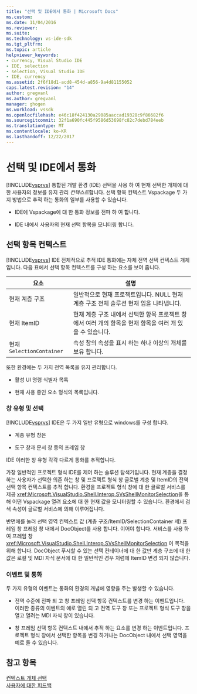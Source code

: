 ```yaml
---
title: "선택 및 IDE에서 통화 | Microsoft Docs"
ms.custom: 
ms.date: 11/04/2016
ms.reviewer: 
ms.suite: 
ms.technology: vs-ide-sdk
ms.tgt_pltfrm: 
ms.topic: article
helpviewer_keywords:
- currency, Visual Studio IDE
- IDE, selection
- selection, Visual Studio IDE
- IDE, currency
ms.assetid: 2f6f18d1-acd8-454d-a856-9a4d81155052
caps.latest.revision: "14"
author: gregvanl
ms.author: gregvanl
manager: ghogen
ms.workload: vssdk
ms.openlocfilehash: e46c18f424130a29085aaccad19328c9f86682f6
ms.sourcegitcommit: 32f1a690fc445f9586d53698fc82c7debd784eeb
ms.translationtype: MT
ms.contentlocale: ko-KR
ms.lasthandoff: 12/22/2017
---
```

# <a name="selection-and-currency-in-the-ide"></a>선택 및 IDE에서 통화
[!INCLUDE[vsprvs](../../code-quality/includes/vsprvs_md.md)] 통합된 개발 환경 (IDE) 선택을 사용 하 여 현재 선택한 개체에 대 한 사용자의 정보를 유지 관리 *컨텍스트*합니다. 선택 항목 컨텍스트 Vspackage 두 가지 방법으로 추적 하는 통화의 일부를 사용할 수 있습니다.  
  
-   IDE에 Vspackage에 대 한 통화 정보를 전파 하 여 합니다.  
  
-   IDE 내에서 사용자의 현재 선택 항목을 모니터링 합니다.  
  
## <a name="selection-context"></a>선택 항목 컨텍스트  
 [!INCLUDE[vsprvs](../../code-quality/includes/vsprvs_md.md)] IDE 전체적으로 추적 IDE 통화에는 자체 전역 선택 컨텍스트 개체입니다. 다음 표에서 선택 항목 컨텍스트를 구성 하는 요소를 보여 줍니다.  
  
|요소|설명|  
|-------------|-----------------|  
|현재 계층 구조|일반적으로 현재 프로젝트입니다. NULL 현재 계층 구조 전체 솔루션 현재 임을 나타냅니다.|  
|현재 ItemID|현재 계층 구조 내에서 선택한 항목 프로젝트 창에서 여러 개의 항목을 현재 항목을 여러 개 있을 수 있습니다.|  
|현재`SelectionContainer`|속성 창의 속성을 표시 하는 하나 이상의 개체를 보유 합니다.|  
  
 또한 환경에는 두 가지 전역 목록을 유지 관리합니다.  
  
-   활성 UI 명령 식별자 목록  
  
-   현재 사용 중인 요소 형식의 목록입니다.  
  
### <a name="window-types-and-selection"></a>창 유형 및 선택  
 [!INCLUDE[vsprvs](../../code-quality/includes/vsprvs_md.md)] IDE은 두 가지 일반 유형으로 windows를 구성 합니다.  
  
-   계층 유형 창은  
  
-   도구 창과 문서 창 등의 프레임 창  
  
 IDE 이러한 창 유형 각각 다르게 통화를 추적합니다.  
  
 가장 일반적인 프로젝트 형식 IDE를 제어 하는 솔루션 탐색기입니다. 현재 계층을 결정 하는 사용자가 선택한 의존 하는 창 및 프로젝트 형식 창 글로벌 계층 및 ItemID의 전역 선택 항목 컨텍스트를 추적 합니다. 환경을 프로젝트 형식 창에 대 한 글로벌 서비스를 제공 <xref:Microsoft.VisualStudio.Shell.Interop.SVsShellMonitorSelection>을 통해 어떤 Vspackage 열려 요소에 대 한 현재 값을 모니터링할 수 있습니다. 환경에서 검색 속성이 글로벌 서비스에 의해 이루어집니다.  
  
 반면에를 눌러 선택 영역 컨텍스트 값 (계층 구조/ItemID/SelectionContainer 세) 프레임 창 프레임 창 내에서 DocObject를 사용 합니다. 이어야 합니다. 서비스를 사용 하 여 프레임 창 <xref:Microsoft.VisualStudio.Shell.Interop.SVsShellMonitorSelection> 이 목적을 위해 합니다. DocObject 푸시할 수 있는 선택 컨테이너에 대 한 값만 계층 구조에 대 한 값은 로컬 및 MDI 자식 문서에 대 한 일반적인 경우 처럼에 ItemID 변경 되지 않습니다.  
  
### <a name="events-and-currency"></a>이벤트 및 통화  
 두 가지 유형의 이벤트는 통화의 환경의 개념에 영향을 주는 발생할 수 있습니다.  
  
-   전역 수준에 전파 되 고 창 프레임 선택 항목 컨텍스트를 변경 하는 이벤트입니다. 이러한 종류의 이벤트의 예로 열린 되 고 전역 도구 창 또는 프로젝트 형식 도구 창을 열고 열려는 MDI 자식 창이 있습니다.  
  
-   창 프레임 선택 항목 컨텍스트 내에서 추적 하는 요소를 변경 하는 이벤트입니다. 프로젝트 형식 창에서 선택한 항목을 변경 하거나는 DocObject 내에서 선택 영역을 예로 들 수 있습니다.  
  
## <a name="see-also"></a>참고 항목  
 [컨텍스트 개체 선택](../../extensibility/internals/selection-context-objects.md)   
 [사용자에 대한 피드백](../../extensibility/internals/feedback-to-the-user.md)